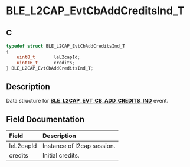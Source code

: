 # BLE_L2CAP_EvtCbAddCreditsInd_T

## C

```c
typedef struct BLE_L2CAP_EvtCbAddCreditsInd_T
{
    uint8_t       leL2capId;
    uint16_t      credits;
} BLE_L2CAP_EvtCbAddCreditsInd_T;
```

## Description

Data structure for **[BLE_L2CAP_EVT_CB_ADD_CREDITS_IND](GUID-08754DED-539F-4A79-819A-92C50CC7F476.md)** event.


## Field Documentation

|Field|Description|
|:---|:---|
|leL2capId|Instance of l2cap session.|
|credits|Initial credits.|
